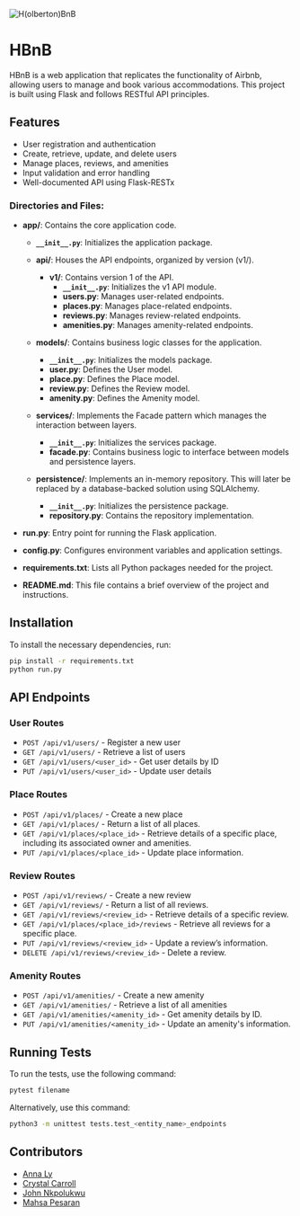 ![H(olberton)BnB](https://github.com/mpesaran/hbnb/blob/786d6e184ef8ff367ba04ce2356f6f77e210fe9c/hbnb.png)
# HBnB
HBnB is a web application that replicates the functionality of Airbnb, allowing users to manage and book various accommodations. This project is built using Flask and follows RESTful API principles.

## Features

- User registration and authentication
- Create, retrieve, update, and delete users
- Manage places, reviews, and amenities
- Input validation and error handling
- Well-documented API using Flask-RESTx

### Directories and Files:

- **app/**: Contains the core application code.
  - **`__init__.py`**: Initializes the application package.
  
  - **api/**: Houses the API endpoints, organized by version (v1/).
    - **v1/**: Contains version 1 of the API.
      - **`__init__.py`**: Initializes the v1 API module.
      - **users.py**: Manages user-related endpoints.
      - **places.py**: Manages place-related endpoints.
      - **reviews.py**: Manages review-related endpoints.
      - **amenities.py**: Manages amenity-related endpoints.
  
  - **models/**: Contains business logic classes for the application.
    - **`__init__.py`**: Initializes the models package.
    - **user.py**: Defines the User model.
    - **place.py**: Defines the Place model.
    - **review.py**: Defines the Review model.
    - **amenity.py**: Defines the Amenity model.
  
  - **services/**: Implements the Facade pattern which manages the interaction between layers.
    - **`__init__.py`**: Initializes the services package.
    - **facade.py**: Contains business logic to interface between models and persistence layers.

  - **persistence/**: Implements an in-memory repository. This will later be replaced by a database-backed solution using SQLAlchemy.
    - **`__init__.py`**: Initializes the persistence package.
    - **repository.py**: Contains the repository implementation.


- **run.py**: Entry point for running the Flask application.
  
- **config.py**: Configures environment variables and application settings.
  
- **requirements.txt**: Lists all Python packages needed for the project.
  
- **README.md**: This file contains a brief overview of the project and instructions.

## Installation

To install the necessary dependencies, run:

```bash
pip install -r requirements.txt
python run.py

```
## API Endpoints

### User Routes

- `POST /api/v1/users/` - Register a new user
- `GET /api/v1/users/` - Retrieve a list of users
- `GET /api/v1/users/<user_id>` - Get user details by ID
- `PUT /api/v1/users/<user_id>` - Update user details

### Place Routes

- `POST /api/v1/places/` - Create a new place
- `GET /api/v1/places/` - Return a list of all places.
- `GET /api/v1/places/<place_id>` - Retrieve details of a specific place, including its associated owner and amenities.
- `PUT /api/v1/places/<place_id>` - Update place information.

### Review Routes

- `POST /api/v1/reviews/` - Create a new review
- `GET /api/v1/reviews/` - Return a list of all reviews.
- `GET /api/v1/reviews/<review_id>` - Retrieve details of a specific review.
- `GET /api/v1/places/<place_id>/reviews` - Retrieve all reviews for a specific place.
- `PUT /api/v1/reviews/<review_id>` - Update a review’s information.
- `DELETE /api/v1/reviews/<review_id>` - Delete a review.

### Amenity Routes

- `POST /api/v1/amenities/` - Create a new amenity
- `GET /api/v1/amenities/` - Retrieve a list of all amenities
- `GET /api/v1/amenities/<amenity_id>` - Get amenity details by ID.
- `PUT /api/v1/amenities/<amenity_id>` - Update an amenity's information.

## Running Tests

To run the tests, use the following command:
 ```bash
 pytest filename
 ```

Alternatively, use this command:
```bash
python3 -m unittest tests.test_<entity_name>_endpoints
```

## Contributors
- [Anna Ly](https://github.com/aavly)
- [Crystal Carroll](https://github.com/Crystal-holberton)
- [John Nkpolukwu](https://github.com/Johnnsonkp)
- [Mahsa Pesaran](https://github.com/mpesaran)

